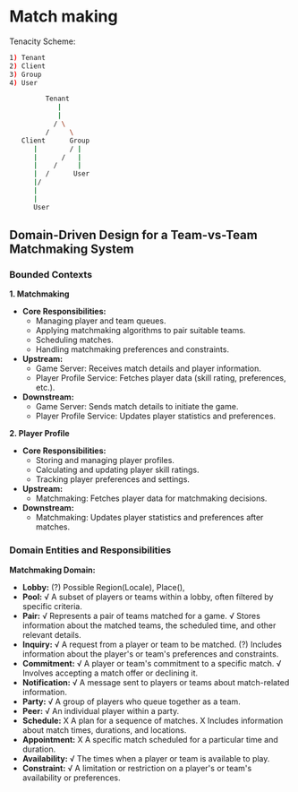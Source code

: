 # Match making

Tenacity Scheme:
```sh
1) Tenant
2) Client
3) Group
4) User

         Tenant
            |
            |
           / \
         /     \
   Client      Group
      |        / |
      |      /   |
      |    /     |
      |  /      User
      |/
      |
      |
      User
```

## Domain-Driven Design for a Team-vs-Team Matchmaking System

### Bounded Contexts

**1. Matchmaking**
* **Core Responsibilities:**
   - Managing player and team queues.
   - Applying matchmaking algorithms to pair suitable teams.
   - Scheduling matches.
   - Handling matchmaking preferences and constraints.
* **Upstream:**
   - Game Server: Receives match details and player information.
   - Player Profile Service: Fetches player data (skill rating, preferences, etc.).
* **Downstream:**
   - Game Server: Sends match details to initiate the game.
   - Player Profile Service: Updates player statistics and preferences.

**2. Player Profile**
* **Core Responsibilities:**
   - Storing and managing player profiles.
   - Calculating and updating player skill ratings.
   - Tracking player preferences and settings.
* **Upstream:**
   - Matchmaking: Fetches player data for matchmaking decisions.
* **Downstream:**
   - Matchmaking: Updates player statistics and preferences after matches.

### Domain Entities and Responsibilities

**Matchmaking Domain:**

* **Lobby:**
   (?) Possible Region(Locale), Place(), 
* **Pool:**
   √ A subset of players or teams within a lobby, often filtered by specific criteria.
* **Pair:**
   √ Represents a pair of teams matched for a game.
   √ Stores information about the matched teams, the scheduled time, and other relevant details.
* **Inquiry:**
   √ A request from a player or team to be matched.
   (?) Includes information about the player's or team's preferences and constraints.
* **Commitment:**
   √ A player or team's commitment to a specific match.
   √ Involves accepting a match offer or declining it.
* **Notification:**
   √ A message sent to players or teams about match-related information.
* **Party:**
   √ A group of players who queue together as a team.
* **Peer:**
   √ An individual player within a party.
* **Schedule:**
   X A plan for a sequence of matches.
   X Includes information about match times, durations, and locations.
* **Appointment:**
   X A specific match scheduled for a particular time and duration.
* **Availability:**
   √ The times when a player or team is available to play.
* **Constraint:**
   √ A limitation or restriction on a player's or team's availability or preferences.

